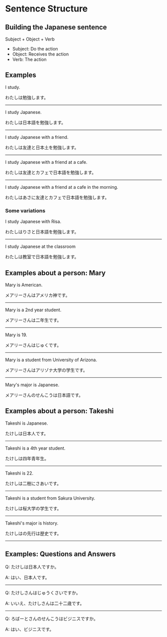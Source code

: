 # Sentence Structure

## Building the Japanese sentence

Subject + Object + Verb

- Subject: Do the action
- Object: Receives the action
- Verb: The action

## Examples

I study.

わたしは勉強します。

---

I study Japanese.

わたしは日本語を勉強します。

---

I study Japanese with a friend.

わたしは友達と日本土を勉強します。

---

I study Japanese with a friend at a cafe.

わたしは友達とカフェで日本語を勉強します。

---

I study Japanese with a friend at a cafe in the morning.

わたしはあさに友達とカフェで日本語を勉強します。

### Some variations

I study Japanese with Risa.

わたしはりさと日本語を勉強します。

---

I study Japanese at the classroom

わたしは教室で日本語を勉強します。

## Examples about a person: Mary

Mary is American.

メアリーさんはアメリカ神です。

---

Mary is a 2nd year student.

メアリーさんは二年生です。

---

Mary is 19.

メアリーさんはじゅくです。

---

Mary is a student from University of Arizona.

メアリーさんはアリゾナ大学の学生です。

---

Mary's major is Japanese.

メアリーさんのせんこうは日本語です。

## Examples about a person: Takeshi

Takeshi is Japanese.

たけしは日本人です。

---

Takeshi is a 4th year student.

たけしは四年青年生。

---

Takeshi is 22.

たけしは二樹にさあいです。

---

Takeshi is a student from Sakura University.

たけしは桜大学の学生です。

---

Takeshi's major is history.

たけしはの先行は歴史です。

---

## Examples: Questions and Answers

Q: たけしは日本人ですか。

A: はい、日本人です。

---

Q: たけしさんはじゅうくさいですか。

A: いいえ、たけしさんは二十二歳です。

---

Q: ろばーとさんのせんこうはビジニスですか。

A: はい、ビジニスです。
